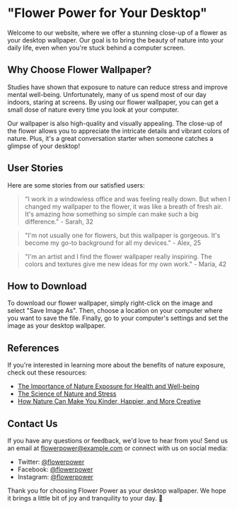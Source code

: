 <!--
Write me content for website with wallpaper which alt text is:

"A close-up of a flower"

The name/title of the page should not be 1:1 copy of the alt text but rather a real content of the website which is using this wallpaper.

- Use markdown format 
- Start with the heading
- The content should look like a real website 
- Include real sections like references, contact, user stories, etc. use things relevant to the page purpose.
- Feel free to use structure like headings, bullets, numbering, blockquotes, paragraphs, horizontal lines, etc.
- You can use formatting like bold or _italic_
- You can include UTF-8 emojis
- Links should be only #hash anchors (and you can refer to the document itself)
- Do not include images
-->

<!--font:Lato-->

# "Flower Power for Your Desktop"

Welcome to our website, where we offer a stunning close-up of a flower as your desktop wallpaper. Our goal is to bring the beauty of nature into your daily life, even when you're stuck behind a computer screen.

## Why Choose Flower Wallpaper?

Studies have shown that exposure to nature can reduce stress and improve mental well-being. Unfortunately, many of us spend most of our day indoors, staring at screens. By using our flower wallpaper, you can get a small dose of nature every time you look at your computer.

Our wallpaper is also high-quality and visually appealing. The close-up of the flower allows you to appreciate the intricate details and vibrant colors of nature. Plus, it's a great conversation starter when someone catches a glimpse of your desktop!

## User Stories

Here are some stories from our satisfied users:

> "I work in a windowless office and was feeling really down. But when I changed my wallpaper to the flower, it was like a breath of fresh air. It's amazing how something so simple can make such a big difference." - Sarah, 32

> "I'm not usually one for flowers, but this wallpaper is gorgeous. It's become my go-to background for all my devices." - Alex, 25

> "I'm an artist and I find the flower wallpaper really inspiring. The colors and textures give me new ideas for my own work." - Maria, 42

## How to Download

To download our flower wallpaper, simply right-click on the image and select "Save Image As". Then, choose a location on your computer where you want to save the file. Finally, go to your computer's settings and set the image as your desktop wallpaper.

## References

If you're interested in learning more about the benefits of nature exposure, check out these resources:

- [The Importance of Nature Exposure for Health and Well-being](#)
- [The Science of Nature and Stress](#)
- [How Nature Can Make You Kinder, Happier, and More Creative](#)

## Contact Us

If you have any questions or feedback, we'd love to hear from you! Send us an email at [flowerpower@example.com](mailto:flowerpower@example.com) or connect with us on social media:

- Twitter: [@flowerpower](#)
- Facebook: [@flowerpower](#)
- Instagram: [@flowerpower](#)

Thank you for choosing Flower Power as your desktop wallpaper. We hope it brings a little bit of joy and tranquility to your day. 🌸
